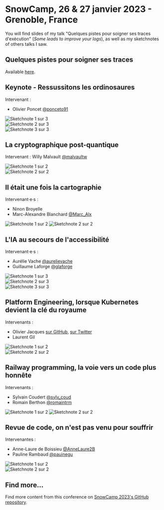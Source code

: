 # SnowCamp, 26 & 27 janvier 2023 - Grenoble, France

You will find slides of my talk "Quelques pistes pour soigner ses traces d'exécution" (_Some leads to improve your logs_), as well as my sketchnotes of others talks I saw.  

## Quelques pistes pour soigner ses traces

Available [here](quelques_pistes_pour_soigner_ses_traces.pdf).

## Keynote - Ressussitons les ordinosaures

Intervenant : 
- Olivier Poncet [@ponceto91](https://twitter.com/ponceto91)

![Sketchnote 1 sur 3](Sketchnotes/ordino_1-3.jpg)  
![Sketchnote 2 sur 3](Sketchnotes/ordino_2-3.jpg)  
![Sketchnote 3 sur 3](Sketchnotes/ordino_3-3.jpg)  

## La cryptographique post-quantique

Intervenant : Willy Malvault [@malvaultw](https://twitter.com/malvaultw)  

![Sketchnote 1 sur 2](Sketchnotes/crypto_2.0_1-2.jpg)  
![Sketchnote 2 sur 2](Sketchnotes/crypto_2.0_2-2.jpg)

## Il était une fois la cartographie

Intervenant·e·s : 
- Ninon Broyelle  
- Marc-Alexandre Blanchard [@Marc_Alx](https://twitter.com/marc_alx)  

![Sketchnote 1 sur 2](Sketchnotes/carto_1-2.jpg)
![Sketchnote 2 sur 2](Sketchnotes/carto_2-2.jpg)

## L'IA au secours de l'accessibilité

Intervenant·e·s : 
- Aurélie Vache [@aurelievache](https://twitter.com/aurelievache)  
- Guillaume Laforge [@glaforge](https://twitter.com/glaforge)

![Sketchnote 1 sur 3](Sketchnotes/IAccess_1-3.jpg)  
![Sketchnote 2 sur 3](Sketchnotes/IAccess_2-3.jpg)  
![Sketchnote 3 sur 3](Sketchnotes/IAccess_3-3.jpg)  

## Platform Engineering, lorsque Kubernetes devient la clé du royaume

Intervenants : 
- Olivier Jacques  [sur GitHub](https://ojacques.github.io/), [sur Twitter](https://twitter.com/ojacques2)  
- Laurent Gil

![Sketchnote 1 sur 2](Sketchnotes/k8s_1-2.jpg)  
![Sketchnote 2 sur 2](Sketchnotes/k8s_2-2.jpg)  

## Railway programming, la voie vers un code plus honnête

Intervenants : 
- Sylvain Coudert [@sylv_coud](https://twitter.com/sylv_coud)  
- Romain Berthon [@romaintrm](https://twitter.com/RomainTrm)

![Sketchnote 1 sur 2](Sketchnotes/railway_1-2.jpg)
![Sketchnote 2 sur 2](Sketchnotes/railway_2-2.jpg)


## Revue de code, on n'est pas venu pour souffrir

Intervenantes : 
- Anne-Laure de Boissieu [@AnneLaure2B](https://twitter.com/AnneLaure2B)  
- Pauline Rambaud [@pauinegu](https://twitter.com/pauinegu)

![Sketchnote 1 sur 2](Sketchnotes/revue_code_1-2.jpg)  
![Sketchnote 2 sur 2](Sketchnotes/revue_code_2-2.jpg)  

## Find more...

Find more content from this conference on [SnowCamp 2023's GitHub repository](https://github.com/snowcamp/snowcamp-2023-supports-sessions).